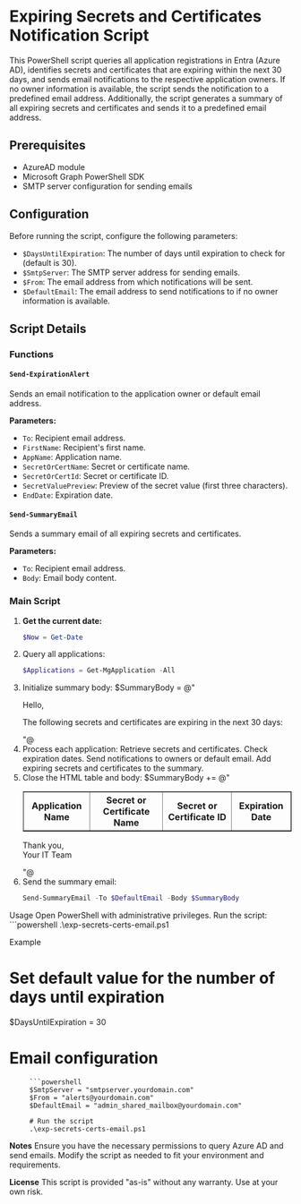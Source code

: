 # Expiring Secrets and Certificates Notification Script

This PowerShell script queries all application registrations in Entra (Azure AD), identifies secrets and certificates that are expiring within the next 30 days, and sends email notifications to the respective application owners. If no owner information is available, the script sends the notification to a predefined email address. Additionally, the script generates a summary of all expiring secrets and certificates and sends it to a predefined email address.

## Prerequisites

- AzureAD module
- Microsoft Graph PowerShell SDK
- SMTP server configuration for sending emails

## Configuration

Before running the script, configure the following parameters:

- `$DaysUntilExpiration`: The number of days until expiration to check for (default is 30).
- `$SmtpServer`: The SMTP server address for sending emails.
- `$From`: The email address from which notifications will be sent.
- `$DefaultEmail`: The email address to send notifications to if no owner information is available.

## Script Details

### Functions

#### `Send-ExpirationAlert`

Sends an email notification to the application owner or default email address.

**Parameters:**
- `To`: Recipient email address.
- `FirstName`: Recipient's first name.
- `AppName`: Application name.
- `SecretOrCertName`: Secret or certificate name.
- `SecretOrCertId`: Secret or certificate ID.
- `SecretValuePreview`: Preview of the secret value (first three characters).
- `EndDate`: Expiration date.

#### `Send-SummaryEmail`

Sends a summary email of all expiring secrets and certificates.

**Parameters:**
- `To`: Recipient email address.
- `Body`: Email body content.

### Main Script

1. **Get the current date:**
   ```powershell
   $Now = Get-Date
2. Query all applications:
    ```powershell
    $Applications = Get-MgApplication -All
3. Initialize summary body:
       $SummaryBody = @"
    <html>
    <body>
    <p>Hello,</p>
    <p>The following secrets and certificates are expiring in the next 30 days:</p>
    <table border='1'>
    <tr>
    <th>Application Name</th>
    <th>Secret or Certificate Name</th>
    <th>Secret or Certificate ID</th>
    <th>Expiration Date</th>
    </tr>
    "@
4. Process each application:
    Retrieve secrets and certificates.
    Check expiration dates.
    Send notifications to owners or default email.
    Add expiring secrets and certificates to the summary.
5. Close the HTML table and body:
     $SummaryBody += @"
    </table>
    <p>Thank you,<br>Your IT Team</p>
    </body>
    </html>
    "@
 6. Send the summary email:
    ```powershell
    Send-SummaryEmail -To $DefaultEmail -Body $SummaryBody

Usage
      Open PowerShell with administrative privileges.
      Run the script:
      ```powershell
         .\exp-secrets-certs-email.ps1

Example
   # Set default value for the number of days until expiration
$DaysUntilExpiration = 30

# Email configuration
         ```powershell
         $SmtpServer = "smtpserver.yourdomain.com"
         $From = "alerts@yourdomain.com"
         $DefaultEmail = "admin_shared_mailbox@yourdomain.com"
         
         # Run the script
         .\exp-secrets-certs-email.ps1


**Notes**
Ensure you have the necessary permissions to query Azure AD and send emails.
Modify the script as needed to fit your environment and requirements.

**License**
This script is provided "as-is" without any warranty. Use at your own risk.
